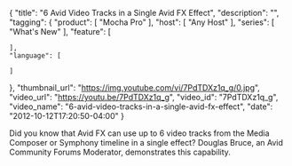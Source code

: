 {
  "title": "6 Avid Video Tracks in a Single Avid FX Effect",
  "description": "",
  "tagging": {
    "product": [
      "Mocha Pro"
    ],
    "host": [
      "Any Host"
    ],
    "series": [
      "What's New"
    ],
    "feature": [

    ],
    "language": [

    ]
  },
  "thumbnail_url": "https://img.youtube.com/vi/7PdTDXz1q_g/0.jpg",
  "video_url": "https://youtu.be/7PdTDXz1q_g",
  "video_id": "7PdTDXz1q_g",
  "video_name": "6-avid-video-tracks-in-a-single-avid-fx-effect",
  "date": "2012-10-12T17:20:50-04:00"
}

Did you know that Avid FX can use up to 6 video tracks from the Media Composer
or Symphony timeline in a single effect? Douglas Bruce, an Avid Community
Forums Moderator, demonstrates this capability.
